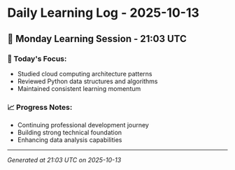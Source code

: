 # Daily Learning Log - 2025-10-13

## 📅 Monday Learning Session - 21:03 UTC

### 🎯 Today's Focus:
- Studied cloud computing architecture patterns
- Reviewed Python data structures and algorithms
- Maintained consistent learning momentum

### 📈 Progress Notes:
- Continuing professional development journey
- Building strong technical foundation
- Enhancing data analysis capabilities

---
*Generated at 21:03 UTC on 2025-10-13*
